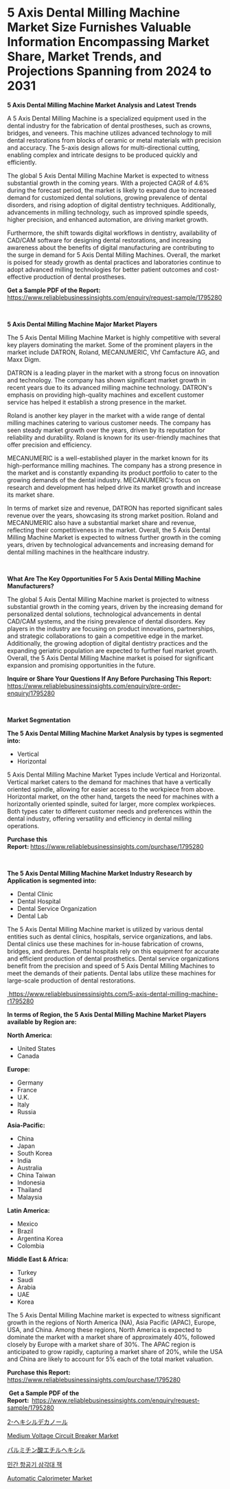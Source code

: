 <p><h1>5 Axis Dental Milling Machine Market Size Furnishes Valuable Information Encompassing Market Share, Market Trends, and Projections Spanning from 2024 to 2031</h1></p><p><strong>5 Axis Dental Milling Machine Market Analysis and Latest Trends</strong></p>
<p><p>A 5 Axis Dental Milling Machine is a specialized equipment used in the dental industry for the fabrication of dental prostheses, such as crowns, bridges, and veneers. This machine utilizes advanced technology to mill dental restorations from blocks of ceramic or metal materials with precision and accuracy. The 5-axis design allows for multi-directional cutting, enabling complex and intricate designs to be produced quickly and efficiently.</p><p>The global 5 Axis Dental Milling Machine Market is expected to witness substantial growth in the coming years. With a projected CAGR of 4.6% during the forecast period, the market is likely to expand due to increased demand for customized dental solutions, growing prevalence of dental disorders, and rising adoption of digital dentistry techniques. Additionally, advancements in milling technology, such as improved spindle speeds, higher precision, and enhanced automation, are driving market growth.</p><p>Furthermore, the shift towards digital workflows in dentistry, availability of CAD/CAM software for designing dental restorations, and increasing awareness about the benefits of digital manufacturing are contributing to the surge in demand for 5 Axis Dental Milling Machines. Overall, the market is poised for steady growth as dental practices and laboratories continue to adopt advanced milling technologies for better patient outcomes and cost-effective production of dental prostheses.</p></p>
<p><strong>Get a Sample PDF of the Report:&nbsp;</strong> <a href="https://www.reliablebusinessinsights.com/enquiry/request-sample/1795280">https://www.reliablebusinessinsights.com/enquiry/request-sample/1795280</a></p>
<p>&nbsp;</p>
<p><strong>5 Axis Dental Milling Machine Major Market Players</strong></p>
<p><p>The 5 Axis Dental Milling Machine Market is highly competitive with several key players dominating the market. Some of the prominent players in the market include DATRON, Roland, MECANUMERIC, Vhf Camfacture AG, and Maxx Digm. </p><p>DATRON is a leading player in the market with a strong focus on innovation and technology. The company has shown significant market growth in recent years due to its advanced milling machine technology. DATRON's emphasis on providing high-quality machines and excellent customer service has helped it establish a strong presence in the market.</p><p>Roland is another key player in the market with a wide range of dental milling machines catering to various customer needs. The company has seen steady market growth over the years, driven by its reputation for reliability and durability. Roland is known for its user-friendly machines that offer precision and efficiency.</p><p>MECANUMERIC is a well-established player in the market known for its high-performance milling machines. The company has a strong presence in the market and is constantly expanding its product portfolio to cater to the growing demands of the dental industry. MECANUMERIC's focus on research and development has helped drive its market growth and increase its market share.</p><p>In terms of market size and revenue, DATRON has reported significant sales revenue over the years, showcasing its strong market position. Roland and MECANUMERIC also have a substantial market share and revenue, reflecting their competitiveness in the market. Overall, the 5 Axis Dental Milling Machine Market is expected to witness further growth in the coming years, driven by technological advancements and increasing demand for dental milling machines in the healthcare industry.</p></p>
<p>&nbsp;</p>
<p><strong>What Are The Key Opportunities For 5 Axis Dental Milling Machine Manufacturers?</strong></p>
<p><p>The global 5 Axis Dental Milling Machine market is projected to witness substantial growth in the coming years, driven by the increasing demand for personalized dental solutions, technological advancements in dental CAD/CAM systems, and the rising prevalence of dental disorders. Key players in the industry are focusing on product innovations, partnerships, and strategic collaborations to gain a competitive edge in the market. Additionally, the growing adoption of digital dentistry practices and the expanding geriatric population are expected to further fuel market growth. Overall, the 5 Axis Dental Milling Machine market is poised for significant expansion and promising opportunities in the future.</p></p>
<p><strong>Inquire or Share Your Questions If Any Before Purchasing This Report:</strong> <a href="https://www.reliablebusinessinsights.com/enquiry/pre-order-enquiry/1795280">https://www.reliablebusinessinsights.com/enquiry/pre-order-enquiry/1795280</a></p>
<p>&nbsp;</p>
<p><strong>Market Segmentation</strong></p>
<p><strong>The 5 Axis Dental Milling Machine Market Analysis by types is segmented into:</strong></p>
<p><ul><li>Vertical</li><li>Horizontal</li></ul></p>
<p><p>5 Axis Dental Milling Machine Market Types include Vertical and Horizontal. Vertical market caters to the demand for machines that have a vertically oriented spindle, allowing for easier access to the workpiece from above. Horizontal market, on the other hand, targets the need for machines with a horizontally oriented spindle, suited for larger, more complex workpieces. Both types cater to different customer needs and preferences within the dental industry, offering versatility and efficiency in dental milling operations.</p></p>
<p><strong>Purchase this Report:&nbsp;</strong><a href="https://www.reliablebusinessinsights.com/purchase/1795280">https://www.reliablebusinessinsights.com/purchase/1795280</a></p>
<p>&nbsp;</p>
<p><strong>The 5 Axis Dental Milling Machine Market Industry Research by Application is segmented into:</strong></p>
<p><ul><li>Dental Clinic</li><li>Dental Hospital</li><li>Dental Service Organization</li><li>Dental Lab</li></ul></p>
<p><p>The 5 Axis Dental Milling Machine market is utilized by various dental entities such as dental clinics, hospitals, service organizations, and labs. Dental clinics use these machines for in-house fabrication of crowns, bridges, and dentures. Dental hospitals rely on this equipment for accurate and efficient production of dental prosthetics. Dental service organizations benefit from the precision and speed of 5 Axis Dental Milling Machines to meet the demands of their patients. Dental labs utilize these machines for large-scale production of dental restorations.</p></p>
<p><a href="https://www.reliablebusinessinsights.com/5-axis-dental-milling-machine-r1795280">&nbsp;https://www.reliablebusinessinsights.com/5-axis-dental-milling-machine-r1795280</a></p>
<p><strong>In terms of Region, the 5 Axis Dental Milling Machine Market Players available by Region are:</strong></p>
<p>
    <p> <strong> North America: </strong>
        <ul>
            <li>United States</li>
            <li>Canada</li>
        </ul>
        </p> 
    <p> <strong> Europe: </strong>
        <ul>
            <li>Germany</li>
            <li>France</li>
            <li>U.K.</li>
            <li>Italy</li>
            <li>Russia</li>
        </ul>
        </p> 
    <p> <strong> Asia-Pacific: </strong>
        <ul>
            <li>China</li>
            <li>Japan</li>
            <li>South Korea</li>
            <li>India</li>
            <li>Australia</li>
            <li>China Taiwan</li>
            <li>Indonesia</li>
            <li>Thailand</li>
            <li>Malaysia</li>
        </ul>
        </p> 
    <p> <strong> Latin America: </strong>
        <ul>
            <li>Mexico</li>
            <li>Brazil</li>
            <li>Argentina Korea</li>
            <li>Colombia</li>
        </ul>
        </p> 
    <p> <strong> Middle East & Africa: </strong>
        <ul>
            <li>Turkey</li>
            <li>Saudi</li>
            <li>Arabia</li>
            <li>UAE</li>
            <li>Korea</li>
        </ul>
    </p>
    </p>
<p><p>The 5 Axis Dental Milling Machine market is expected to witness significant growth in the regions of North America (NA), Asia Pacific (APAC), Europe, USA, and China. Among these regions, North America is expected to dominate the market with a market share of approximately 40%, followed closely by Europe with a market share of 30%. The APAC region is anticipated to grow rapidly, capturing a market share of 20%, while the USA and China are likely to account for 5% each of the total market valuation.</p></p>
<p><strong>Purchase this Report: </strong><a href="https://www.reliablebusinessinsights.com/purchase/1795280">https://www.reliablebusinessinsights.com/purchase/1795280</a></p>
<p>&nbsp;<strong>Get a Sample PDF of the Report:&nbsp;&nbsp;</strong><a href="https://www.reliablebusinessinsights.com/enquiry/request-sample/1795280">https://www.reliablebusinessinsights.com/enquiry/request-sample/1795280</a></p>
<p><strong></strong></p>
<p><p><a href="https://github.com/AaronVargas43/Market-Research-Report-List-2/blob/main/2343146156999.md">2-ヘキシルデカノール</a></p><p><a href="https://github.com/sardarp081/Market-Research-Report-List-1/blob/main/medium-voltage-circuit-breaker-market.md">Medium Voltage Circuit Breaker Market</a></p><p><a href="https://github.com/oqoeusbvpadwjs08/Market-Research-Report-List-2/blob/main/1526189156998.md">パルミチン酸エチルヘキシル</a></p><p><a href="https://github.com/brendon65677/Market-Research-Report-List-1/blob/main/2924083168239.md">민간 항공기 삼각대 잭</a></p><p><a href="https://github.com/gcimaudf65/Market-Research-Report-List-1/blob/main/automatic-calorimeter-market.md">Automatic Calorimeter Market</a></p></p>